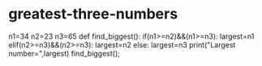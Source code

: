 # greatest-three-numbers
n1=34
n2=23
n3=65
def find_biggest():
if(n1>=n2)&&(n1>=n3):
largest=n1
elif(n2>=n3)&&(n2>=n3):
largest=n2
else:
largest=n3
print("Largest number=",largest)
find_biggest();

